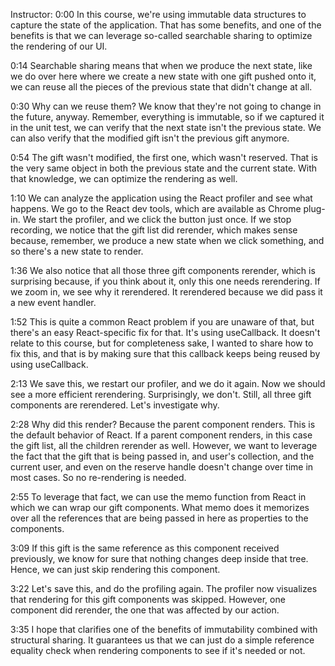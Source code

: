 Instructor: 0:00 In this course, we're using immutable data structures to capture the state of the application. That has some benefits, and one of the benefits is that we can leverage so-called searchable sharing to optimize the rendering of our UI.

0:14 Searchable sharing means that when we produce the next state, like we do over here where we create a new state with one gift pushed onto it, we can reuse all the pieces of the previous state that didn't change at all.

0:30 Why can we reuse them? We know that they're not going to change in the future, anyway. Remember, everything is immutable, so if we captured it in the unit test, we can verify that the next state isn't the previous state. We can also verify that the modified gift isn't the previous gift anymore.

0:54 The gift wasn't modified, the first one, which wasn't reserved. That is the very same object in both the previous state and the current state. With that knowledge, we can optimize the rendering as well.

1:10 We can analyze the application using the React profiler and see what happens. We go to the React dev tools, which are available as Chrome plug-in. We start the profiler, and we click the button just once. If we stop recording, we notice that the gift list did rerender, which makes sense because, remember, we produce a new state when we click something, and so there's a new state to render.

1:36 We also notice that all those three gift components rerender, which is surprising because, if you think about it, only this one needs rerendering. If we zoom in, we see why it rerendered. It rerendered because we did pass it a new event handler.

1:52 This is quite a common React problem if you are unaware of that, but there's an easy React-specific fix for that. It's using useCallback. It doesn't relate to this course, but for completeness sake, I wanted to share how to fix this, and that is by making sure that this callback keeps being reused by using useCallback.

2:13 We save this, we restart our profiler, and we do it again. Now we should see a more efficient rerendering. Surprisingly, we don't. Still, all three gift components are rerendered. Let's investigate why.

2:28 Why did this render? Because the parent component renders. This is the default behavior of React. If a parent component renders, in this case the gift list, all the children rerender as well. However, we want to leverage the fact that the gift that is being passed in, and user's collection, and the current user, and even on the reserve handle doesn't change over time in most cases. So no re-rendering is needed.

2:55 To leverage that fact, we can use the memo function from React in which we can wrap our gift components. What memo does it memorizes over all the references that are being passed in here as properties to the components.

3:09 If this gift is the same reference as this component received previously, we know for sure that nothing changes deep inside that tree. Hence, we can just skip rendering this component.

3:22 Let's save this, and do the profiling again. The profiler now visualizes that rendering for this gift components was skipped. However, one component did rerender, the one that was affected by our action.

3:35 I hope that clarifies one of the benefits of immutability combined with structural sharing. It guarantees us that we can just do a simple reference equality check when rendering components to see if it's needed or not.

